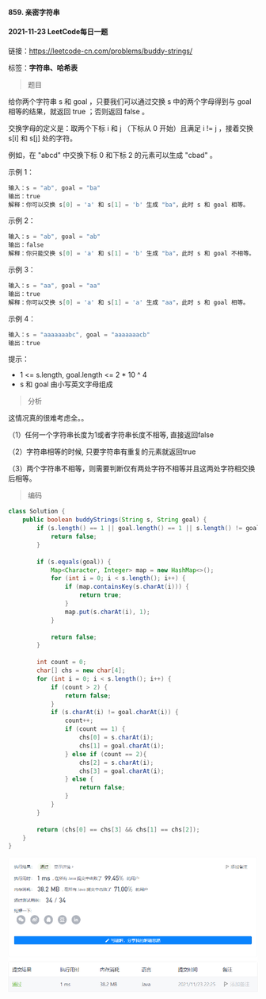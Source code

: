 #### 859. 亲密字符串

#### 2021-11-23 LeetCode每日一题

链接：https://leetcode-cn.com/problems/buddy-strings/

标签：**字符串、哈希表**

> 题目

给你两个字符串 s 和 goal ，只要我们可以通过交换 s 中的两个字母得到与 goal 相等的结果，就返回 true ；否则返回 false 。

交换字母的定义是：取两个下标 i 和 j （下标从 0 开始）且满足 i != j ，接着交换 s[i] 和 s[j] 处的字符。

例如，在 "abcd" 中交换下标 0 和下标 2 的元素可以生成 "cbad" 。


示例 1：

```java
输入：s = "ab", goal = "ba"
输出：true
解释：你可以交换 s[0] = 'a' 和 s[1] = 'b' 生成 "ba"，此时 s 和 goal 相等。
```

示例 2：

```java
输入：s = "ab", goal = "ab"
输出：false
解释：你只能交换 s[0] = 'a' 和 s[1] = 'b' 生成 "ba"，此时 s 和 goal 不相等。
```

示例 3：

```java
输入：s = "aa", goal = "aa"
输出：true
解释：你可以交换 s[0] = 'a' 和 s[1] = 'a' 生成 "aa"，此时 s 和 goal 相等。
```

示例 4：

```java
输入：s = "aaaaaaabc", goal = "aaaaaaacb"
输出：true
```


提示：

- 1 <= s.length, goal.length <= 2 * 10 ^ 4
- s 和 goal 由小写英文字母组成

> 分析

这情况真的很难考虑全。。

（1）任何一个字符串长度为1或者字符串长度不相等, 直接返回false

（2）字符串相等的时候, 只要字符串有重复的元素就返回true

（3）两个字符串不相等，则需要判断仅有两处字符不相等并且这两处字符相交换后相等。

> 编码

```java
class Solution {
    public boolean buddyStrings(String s, String goal) {
        if (s.length() == 1 || goal.length() == 1 || s.length() != goal.length()) {
            return false;
        }

        if (s.equals(goal)) {
            Map<Character, Integer> map = new HashMap<>();
            for (int i = 0; i < s.length(); i++) {
                if (map.containsKey(s.charAt(i))) {
                    return true;
                }
                map.put(s.charAt(i), 1);
            }

            return false;
        }

        int count = 0;
        char[] chs = new char[4];
        for (int i = 0; i < s.length(); i++) {
            if (count > 2) {
                return false;
            }
            if (s.charAt(i) != goal.charAt(i)) {
                count++;
                if (count == 1) {
                    chs[0] = s.charAt(i);
                    chs[1] = goal.charAt(i);
                } else if (count == 2){
                    chs[2] = s.charAt(i);
                    chs[3] = goal.charAt(i);
                } else {
                    return false;
                }
            }
        }

        return (chs[0] == chs[3] && chs[1] == chs[2]);
    }
}
```

![image-20211123222539910](859.亲密字符串.assets/image-20211123222539910.png)